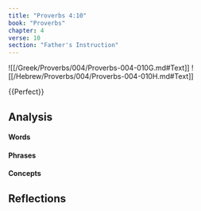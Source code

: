 ```yaml
---
title: "Proverbs 4:10"
book: "Proverbs"
chapter: 4
verse: 10
section: "Father's Instruction"
---
```

![[/Greek/Proverbs/004/Proverbs-004-010G.md#Text]]
![[/Hebrew/Proverbs/004/Proverbs-004-010H.md#Text]]

{{Perfect}}

## Analysis

#### Words

#### Phrases

#### Concepts

## Reflections

